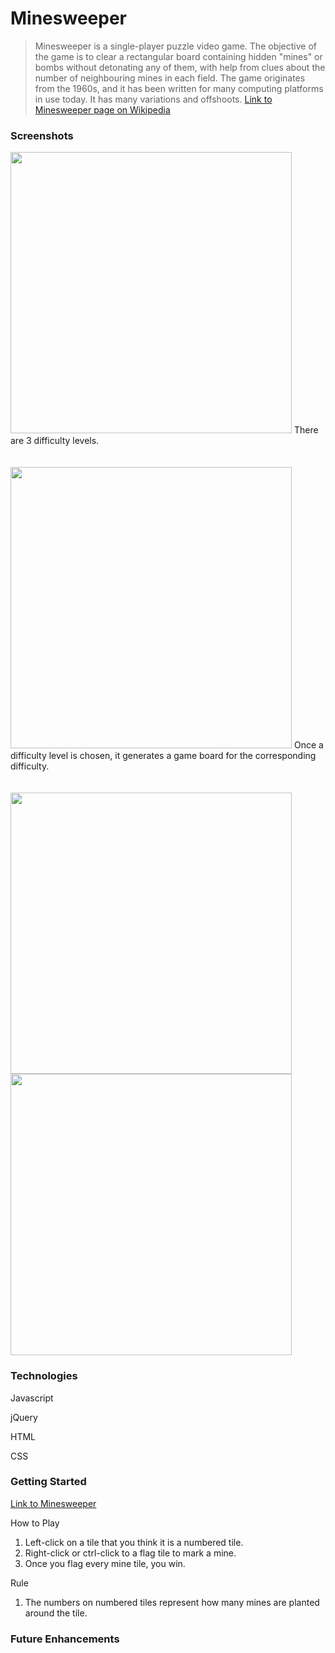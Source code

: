 # Minesweeper
 
>Minesweeper is a single-player puzzle video game. The objective of the game is to clear a rectangular board containing hidden "mines" or bombs without detonating any of them, with help from clues about the number of neighbouring mines in each field. The game originates from the 1960s, and it has been written for many computing platforms in use today. It has many variations and offshoots.
[Link to Minesweeper page on Wikipedia](https://en.wikipedia.org/wiki/Minesweeper_(video_game))





### Screenshots

<img src="https://imgur.com/cL6EPKd.png" width="450px">
There are 3 difficulty levels.
<br><br><br>

<img src="https://i.imgur.com/Br1Xqlf.png" width="450px">
Once a difficulty level is chosen, it generates a game board for the corresponding difficulty. 
<br><br><br>

<img src="https://i.imgur.com/jTFKDbo.png" width="450px">


<img src="https://i.imgur.com/2urgfsK.png" width="450px">

### Technologies

Javascript

jQuery

HTML

CSS


### Getting Started

[Link to Minesweeper](https://sungjun0110.github.io/minesweeper/)

How to Play
1. Left-click on a tile that you think it is a numbered tile.
2. Right-click or ctrl-click to a flag tile to mark a mine.
3. Once you flag every mine tile, you win.

Rule
1. The numbers on numbered tiles represent how many mines are planted around the tile.


### Future Enhancements

